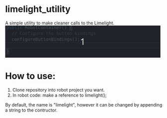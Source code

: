 # limelight_utility
A simple utility to make cleaner calls to the Limelight.
![limelight.getTV()](ex.gif)

# How to use:
1. Clone repository into robot project you want.
2. In robot code: make a reference to limelight(); 

By default, the name is "limelight", however it can be changed by appending a string to the contructor.